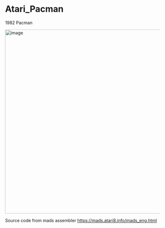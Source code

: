 # Atari_Pacman
1982 Pacman 

<img width="599" alt="image" src="https://github.com/pjones1063/Atari_Pacman/assets/3331718/ca91978c-f5db-4aa3-a2a1-c47c9af30974">

Source code from mads assembler 
https://mads.atari8.info/mads_eng.html
